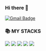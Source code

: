 ### Hi there 👋

<!--
**imyoungchae/imyoungchae** is a ✨ _special_ ✨ repository because its `README.md` (this file) appears on your GitHub profile.

Here are some ideas to get you started:

- 🔭 I’m currently working on ...
- 🌱 I’m currently learning ...
- 👯 I’m looking to collaborate on ...
- 🤔 I’m looking for help with ...
- 💬 Ask me about ...
📫 How to reach me: ...
- 😄 Pronouns: ...
- ⚡ Fun fact: ...
-->




 [![Gmail Badge](https://img.shields.io/badge/Gmail-d14836?style=flat-square&logo=Gmail&logoColor=white&link=mailto:imyoungchaeson@gmail.com)](mailto:imyoungchaeson@gmail.com)


<div align><h3>📚 MY STACKS</h3></div>
<div align> 
 <img src="https://img.shields.io/badge/python-3776AB?style=for-the-badge&logo=python&logoColor=white"> 
 <img src="https://img.shields.io/badge/c++-00599C?style=for-the-badge&logo=c%2B%2B&logoColor=white">
 <img src="https://img.shields.io/badge/mysql-4479A1?style=for-the-badge&logo=mysql&logoColor=white"> 
 <img src="https://img.shields.io/badge/github-181717?style=for-the-badge&logo=github&logoColor=white">
 <img src="https://img.shields.io/badge/tensorflow-FF6F00?style=for-the-badge&logo=tensorflow&logoColor=white">
  <br>
 </div>

